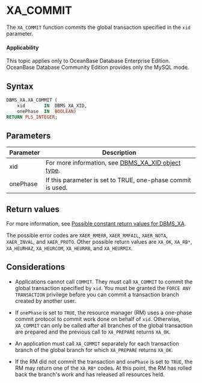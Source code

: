 XA_COMMIT
==============================

The `XA_COMMIT` function commits the global transaction specified in the `xid` parameter.


  <main id="notice" >
    <h4>Applicability</h4>
    <p>This topic applies only to OceanBase Database Enterprise Edition. OceanBase Database Community Edition provides only the MySQL mode. </p>
  </main>

Syntax
-----------

```sql
DBMS_XA.XA_COMMIT (
    xid       IN  DBMS_XA_XID,
    onePhase  IN  BOOLEAN)
RETURN PLS_INTEGER;
```



Parameters
-------------



| **Parameter** | **Description** |
|----------|----------------------------------------------------------------------|
| xid | For more information, see [DBMS_XA_XID object type](../18500.dbms-xa-oracle/300.the-type-of-the-dbms-xa-xid-object-oracle.md).  |
| onePhase | If this parameter is set to TRUE, one-phase commit is used.  |



Return values
------------

For more information, see [Possible constant return values for DBMS_XA](../18500.dbms-xa-oracle/200.dbms-xa-constant-oracle.md).

The possible error codes are `XAER_RMERR`, `XAER_RMFAIL`, `XAER_NOTA`, `XAER_INVAL`, and `XAER_PROTO`. Other possible return values are `XA_OK`, `XA_RB*`, `XA_HEURHAZ`, `XA_HEURCOM`, `XA_HEURRB`, and `XA_HEURMIX`.

Considerations
-------------------------

* Applications cannot call `COMMIT`. They must call `XA_COMMIT` to commit the global transaction specified by `xid`.  You must be granted the `FORCE ANY TRANSACTION` privilege before you can commit a transaction branch created by another user.

* If `onePhase` is set to `TRUE`, the resource manager (RM) uses a one-phase commit protocol to commit work done on behalf of `xid`.  Otherwise, `XA_COMMIT` can only be called after all branches of the global transaction are prepared and the previous call to `XA_PREPARE` returns `XA_OK`.

* An application must call `XA_COMMIT` separately for each transaction branch of the global branch for which `XA_PREPARE` returns `XA_OK`.

* If the RM did not commit the transaction and `onePhase` is set to `TRUE`, the RM may return one of the `XA_RB*` codes.  At this point, the RM has rolled back the branch's work and has released all resources held.

